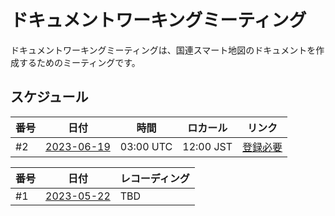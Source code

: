 # ドキュメントワーキングミーティング

ドキュメントワーキングミーティングは、国連スマート地図のドキュメントを作成するためのミーティングです。

## スケジュール

|番号 | 日付 | 時間 |ロカール| リンク
|-------|------|------|------|------|
| #2 | [2023-06-19](./2023-06-19.md) | 03:00 UTC|12:00 JST| [登録必要](https://ucla.zoom.us/meeting/register/tJUrcO-pqjsiEtQZccTcBHfbeISlnexdxe4Z)|

<!-- ### 過去のミーティング -->
|番号 | 日付 | レコーディング |
|----|------|--------------|
| #1 | [2023-05-22](./2023-05-22.md) |TBD|
